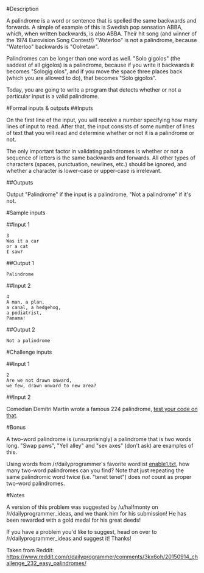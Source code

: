 #Description

A palindrome is a word or sentence that is spelled the same backwards and forwards. A simple of example of this is Swedish pop sensation ABBA, which, when written backwards, is also ABBA. Their hit song (and winner of the 1974 Eurovision Song Contest!) "Waterloo" is not a palindrome, because "Waterloo" backwards is "Oolretaw". 

Palindromes can be longer than one word as well. "Solo gigolos" (the saddest of all gigolos) is a palindrome, because if you write it backwards it becomes "Sologig olos", and if you move the space three places back (which you are allowed to do), that becomes "Solo gigolos". 

Today, you are going to write a program that detects whether or not a particular input is a valid palindrome. 

#Formal inputs &amp; outputs
##Inputs

On the first line of the input, you will receive a number specifying how many lines of input to read. After that, the input consists of some number of lines of text that you will read and determine whether or not it is a palindrome or not. 

The only important factor in validating palindromes is whether or not a sequence of letters is the same backwards and forwards. All other types of characters (spaces, punctuation, newlines, etc.) should be ignored, and whether a character is lower-case or upper-case is irrelevant. 

##Outputs

Output "Palindrome" if the input is a palindrome, "Not a palindrome" if it's not. 

#Sample inputs

##Input 1

    3
    Was it a car
    or a cat
    I saw?

##Output 1

    Palindrome

##Input 2

    4
    A man, a plan, 
    a canal, a hedgehog, 
    a podiatrist, 
    Panama!

##Output 2

    Not a palindrome

#Challenge inputs

##Input 1

    2
    Are we not drawn onward, 
    we few, drawn onward to new area?

##Input 2

Comedian Demitri Martin wrote a famous 224 palindrome, [test your code on that](http://www.pastemagazine.com/articles/2009/02/demetri-martins-palindrome-poem.html).

#Bonus

A two-word palindrome is (unsurprisingly) a palindrome that is two words long. "Swap paws", "Yell alley" and "sex axes" (don't ask) are examples of this. 

Using words from /r/dailyprogrammer's favorite wordlist [enable1.txt](https://code.google.com/p/dotnetperls-controls/downloads/detail?name=enable1.txt&can=2&q=), how many two-word palindromes can you find? Note that just repeating the same palindromic word twice (i.e. "tenet tenet") does *not* count as proper two-word palindromes.

#Notes

A version of this problem was suggested by /u/halfmonty on /r/dailyprogrammer_ideas, and we thank him for his submission! He has been rewarded with a gold medal for his great deeds! 

If you have a problem you'd like to suggest, head on over to /r/dailyprogrammer_ideas and suggest it! Thanks!


Taken from Reddit: https://www.reddit.com/r/dailyprogrammer/comments/3kx6oh/20150914_challenge_232_easy_palindromes/